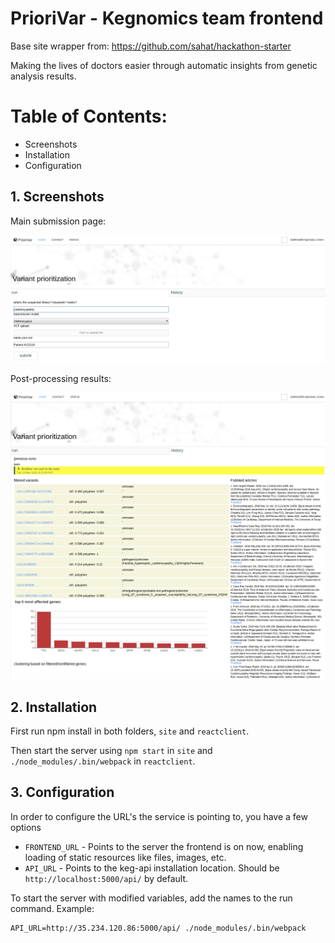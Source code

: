 # PrioriVar - Kegnomics team frontend

Base site wrapper from:  https://github.com/sahat/hackathon-starter

Making the lives of doctors easier through automatic insights from genetic analysis results.

# Table of Contents:

* Screenshots
* Installation
* Configuration

## 1. Screenshots

Main submission page:

![Initial](img/initial.png)

Post-processing results:

![Results](img/post-run.png)

## 2. Installation

First run npm install in both folders, `site` and `reactclient`.

Then start the server using `npm start` in `site` and `./node_modules/.bin/webpack` in `reactclient`.


## 3. Configuration

In order to configure the URL's the service is pointing to, you have a few options

* `FRONTEND_URL` - Points to the server the frontend is on now, enabling loading of static resources like files, images, etc.
* `API_URL` - Points to the keg-api installation location. Should be `http://localhost:5000/api/` by default.

To start the server with modified variables, add the names to the run command. Example:

```
API_URL=http://35.234.120.86:5000/api/ ./node_modules/.bin/webpack
```


